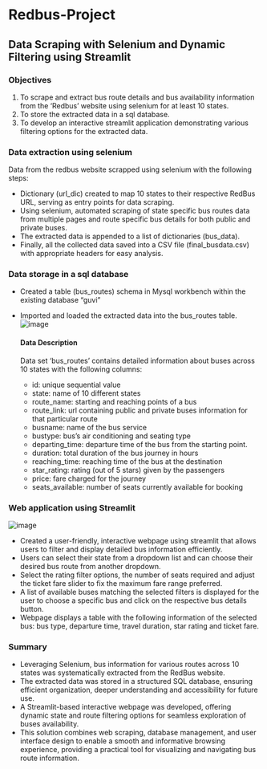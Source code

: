 # Redbus-Project
## Data Scraping with Selenium and Dynamic Filtering using Streamlit

### Objectives
1) To scrape and extract bus route details and bus availability information from the ‘Redbus’ website using selenium for at least 10 states.
2) To store the extracted data in a sql database.
3) To develop an interactive streamlit application demonstrating various filtering options for the extracted data.

### Data extraction using selenium
Data from the redbus website scrapped using selenium with the following steps:
- Dictionary (url_dic) created to map 10 states to their respective RedBus URL, serving as entry points for data scraping.
- Using selenium, automated scraping of state specific bus routes data from multiple pages and route specific bus details for both public and private buses.
- The extracted data is appended to a list of dictionaries (bus_data). 
- Finally, all the collected data saved into a CSV file (final_busdata.csv) with appropriate headers for easy analysis. 

### Data storage in a sql database
- Created a table (bus_routes) schema in Mysql workbench within the existing database “guvi” 
- Imported and loaded the extracted data into the bus_routes table.
![image](https://github.com/user-attachments/assets/2257de22-7c70-4777-95bf-bfa1cec08cbd)

  #### Data Description
    Data set ‘bus_routes’ contains detailed information about buses across 10 states with the following columns:
    - id: unique sequential value 
    - state: name of 10 different states
    - route_name: starting and reaching points of a bus 
    - route_link: url containing public and private buses information for that particular route
    - busname: name of the bus service
    - bustype: bus’s air conditioning and seating type 
    - departing_time: departure time of the bus from the starting point.
    - duration: total duration of the bus journey in hours
    - reaching_time: reaching time of the bus at the destination
    - star_rating: rating (out of 5 stars) given by the passengers
    - price: fare charged for the journey
    - seats_available: number of seats currently available for booking

### Web application using Streamlit
![image](https://github.com/user-attachments/assets/3cf1a93d-bd31-4ecf-96b3-766a427ebe5a)

- Created a user-friendly, interactive webpage using streamlit that allows users to filter and display detailed bus information efficiently. 
- Users can select their state from a dropdown list and can choose their desired bus route from another dropdown.
- Select the rating filter options, the number of seats required and adjust the ticket fare slider to fix the maximum fare range preferred.
- A list of available buses matching the selected filters is displayed for the user to choose a specific bus and click on the respective bus details button. 
- Webpage displays a table with the following information of the selected bus: bus type, departure time, travel duration, star rating and ticket fare. 

### Summary
- Leveraging Selenium, bus information for various routes across 10 states was systematically extracted from the RedBus website.
- The extracted data was stored in a structured SQL database, ensuring efficient organization, deeper understanding and accessibility for future use.
- A Streamlit-based interactive webpage was developed, offering dynamic state and route filtering options for seamless exploration of buses availability.
- This solution combines web scraping, database management, and user interface design to enable a smooth and informative browsing experience, providing a practical tool for visualizing and navigating bus route information.




